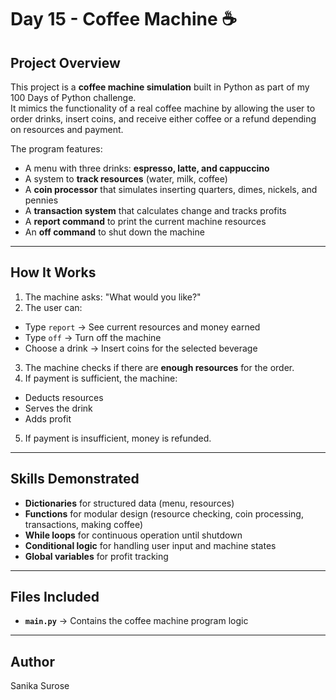 # Day 15 - Coffee Machine ☕

## Project Overview

This project is a **coffee machine simulation** built in Python as part of my 100 Days of Python challenge.  
It mimics the functionality of a real coffee machine by allowing the user to order drinks, insert coins, and receive either coffee or a refund depending on resources and payment.

The program features:

- A menu with three drinks: **espresso, latte, and cappuccino**
- A system to **track resources** (water, milk, coffee)
- A **coin processor** that simulates inserting quarters, dimes, nickels, and pennies
- A **transaction system** that calculates change and tracks profits
- A **report command** to print the current machine resources
- An **off command** to shut down the machine

---

## How It Works

1. The machine asks: "What would you like?"
2. The user can:

- Type `report` → See current resources and money earned
- Type `off` → Turn off the machine
- Choose a drink → Insert coins for the selected beverage

3. The machine checks if there are **enough resources** for the order.
4. If payment is sufficient, the machine:

- Deducts resources
- Serves the drink
- Adds profit

5. If payment is insufficient, money is refunded.

---

## Skills Demonstrated

- **Dictionaries** for structured data (menu, resources)
- **Functions** for modular design (resource checking, coin processing, transactions, making coffee)
- **While loops** for continuous operation until shutdown
- **Conditional logic** for handling user input and machine states
- **Global variables** for profit tracking

---

## Files Included

- **`main.py`** → Contains the coffee machine program logic

---

## Author

Sanika Surose
